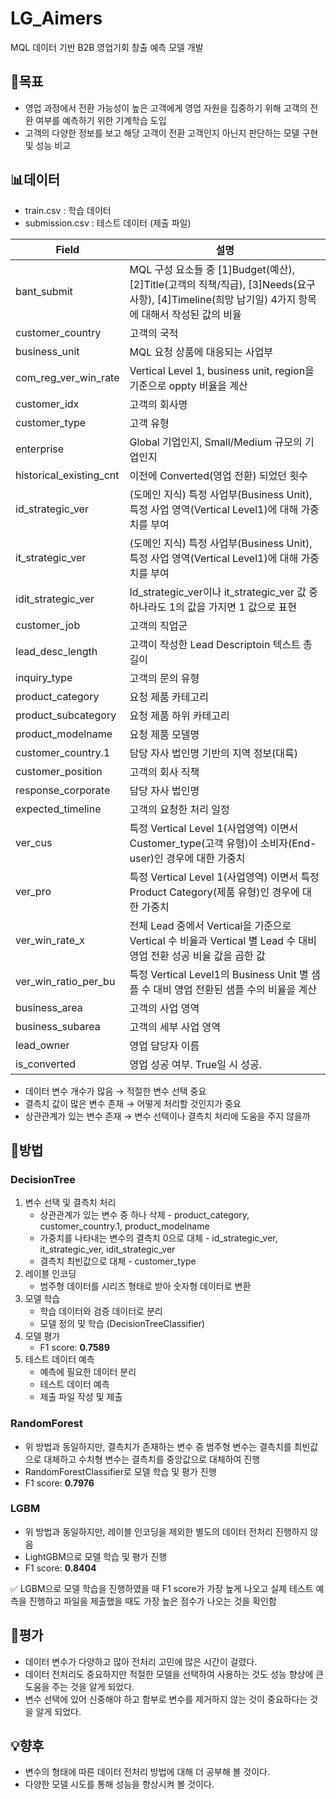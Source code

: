 # LG_Aimers
MQL 데이터 기반 B2B 영업기회 창출 예측 모델 개발


## 📌목표

- 영업 과정에서 전환 가능성이 높은 고객에게 영업 자원을 집중하기 위해 고객의 전환 여부를 예측하기 위한 기계학습 도입
- 고객의 다양한 정보를 보고 해당 고객이 전환 고객인지 아닌지 판단하는 모델 구현 및 성능 비교

## 📊데이터

- train.csv : 학습 데이터
- submission.csv : 테스트 데이터 (제출 파일)

| Field | 설명 |
| --- | --- |
| bant_submit | MQL 구성 요소들 중 [1]Budget(예산), [2]Title(고객의 직책/직급), [3]Needs(요구사항), [4]Timeline(희망 납기일) 4가지 항목에 대해서 작성된 값의 비율 |
| customer_country | 고객의 국적 |
| business_unit | MQL 요청 상품에 대응되는 사업부 |
| com_reg_ver_win_rate | Vertical Level 1, business unit, region을 기준으로 oppty 비율을 계산 |
| customer_idx | 고객의 회사명 |
| customer_type | 고객 유형 |
| enterprise | Global 기업인지, Small/Medium 규모의 기업인지 |
| historical_existing_cnt | 이전에 Converted(영업 전환) 되었던 횟수 |
| id_strategic_ver | (도메인 지식) 특정 사업부(Business Unit), 특정 사업 영역(Vertical Level1)에 대해 가중치를 부여 |
| it_strategic_ver | (도메인 지식) 특정 사업부(Business Unit), 특정 사업 영역(Vertical Level1)에 대해 가중치를 부여 |
| idit_strategic_ver | Id_strategic_ver이나 it_strategic_ver 값 중 하나라도 1의 값을 가지면 1 값으로 표현 |
| customer_job | 고객의 직업군 |
| lead_desc_length | 고객이 작성한 Lead Descriptoin 텍스트 총 길이 |
| inquiry_type | 고객의 문의 유형 |
| product_category | 요청 제품 카테고리 |
| product_subcategory | 요청 제품 하위 카테고리 |
| product_modelname | 요청 제품 모델명 |
| customer_country.1 | 담당 자사 법인명 기반의 지역 정보(대륙) |
| customer_position | 고객의 회사 직책 |
| response_corporate | 담당 자사 법인명 |
| expected_timeline | 고객의 요청한 처리 일정 |
| ver_cus | 특정 Vertical Level 1(사업영역) 이면서 Customer_type(고객 유형)이 소비자(End-user)인 경우에 대한 가중치 |
| ver_pro | 특정 Vertical Level 1(사업영역) 이면서 특정 Product Category(제품 유형)인 경우에 대한 가중치 |
| ver_win_rate_x | 전체 Lead 중에서 Vertical을 기준으로 Vertical 수 비율과 Vertical 별 Lead 수 대비 영업 전환 성공 비율 값을 곱한 값 |
| ver_win_ratio_per_bu | 특정 Vertical Level1의 Business Unit 별 샘플 수 대비 영업 전환된 샘플 수의 비율을 계산 |
| business_area | 고객의 사업 영역 |
| business_subarea | 고객의 세부 사업 영역 |
| lead_owner | 영업 담당자 이름 |
| is_converted | 영업 성공 여부. True일 시 성공. |
- 데이터 변수 개수가 많음 → 적절한 변수 선택 중요
- 결측치 값이 많은 변수 존재 → 어떻게 처리할 것인지가 중요
- 상관관계가 있는 변수 존재 → 변수 선택이나 결측치 처리에 도움을 주지 않을까

## 🧐방법

### DecisionTree

1. 변수 선택 및 결측치 처리
    - 상관관계가 있는 변수 중 하나 삭제 - product_category, customer_country.1, product_modelname
    - 가중치를 나타내는 변수의 결측치 0으로 대체 - id_strategic_ver, it_strategic_ver, idit_strategic_ver
    - 결측치 최빈값으로 대체 - customer_type
2. 레이블 인코딩
    - 범주형 데이터를 시리즈 형태로 받아 숫자형 데이터로 변환
3. 모델 학습
    - 학습 데이터와 검증 데이터로 분리
    - 모델 정의 및 학습 (DecisionTreeClassifier)
4. 모델 평가
    - F1 score: **0.7589**
5. 테스트 데이터 예측
    - 예측에 필요한 데이터 분리
    - 테스트 데이터 예측
    - 제출 파일 작성 및 제출

### RandomForest

- 위 방법과 동일하지만, 결측치가 존재하는 변수 중 범주형 변수는 결측치를 최빈값으로 대체하고 수치형 변수는 결측치를 중앙값으로 대체하여 진행
- RandomForestClassifier로 모델 학습 및 평가 진행
- F1 score: **0.7976**

### LGBM

- 위 방법과 동일하지만, 레이블 인코딩을 제외한 별도의 데이터 전처리 진행하지 않음
- LightGBM으로 모델 학습 및 평가 진행
- F1 score: **0.8404**

✅ LGBM으로 모델 학습을 진행하였을 때 F1 score가 가장 높게 나오고 실제 테스트 예측을 진행하고 파일을 제출했을 때도 가장 높은 점수가 나오는 것을 확인함

## 💬평가

- 데이터 변수가 다양하고 많아 전처리 고민에 많은 시간이 걸렸다.
- 데이터 전처리도 중요하지만 적절한 모델을 선택하여 사용하는 것도 성능 향상에 큰 도움을 주는 것을 알게 되었다.
- 변수 선택에 있어 신중해야 하고 함부로 변수를 제거하지 않는 것이 중요하다는 것을 알게 되었다.

## 💡향후

- 변수의 형태에 따른 데이터 전처리 방법에 대해 더 공부해 볼 것이다.
- 다양한 모델 시도를 통해 성능을 향상시켜 볼 것이다.
